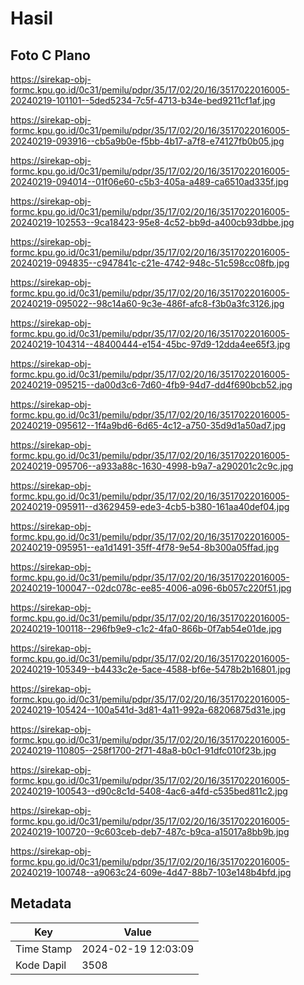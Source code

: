 # Hasil

## Foto C Plano

https://sirekap-obj-formc.kpu.go.id/0c31/pemilu/pdpr/35/17/02/20/16/3517022016005-20240219-101101--5ded5234-7c5f-4713-b34e-bed9211cf1af.jpg

https://sirekap-obj-formc.kpu.go.id/0c31/pemilu/pdpr/35/17/02/20/16/3517022016005-20240219-093916--cb5a9b0e-f5bb-4b17-a7f8-e74127fb0b05.jpg

https://sirekap-obj-formc.kpu.go.id/0c31/pemilu/pdpr/35/17/02/20/16/3517022016005-20240219-094014--01f06e60-c5b3-405a-a489-ca6510ad335f.jpg

https://sirekap-obj-formc.kpu.go.id/0c31/pemilu/pdpr/35/17/02/20/16/3517022016005-20240219-102553--9ca18423-95e8-4c52-bb9d-a400cb93dbbe.jpg

https://sirekap-obj-formc.kpu.go.id/0c31/pemilu/pdpr/35/17/02/20/16/3517022016005-20240219-094835--c947841c-c21e-4742-948c-51c598cc08fb.jpg

https://sirekap-obj-formc.kpu.go.id/0c31/pemilu/pdpr/35/17/02/20/16/3517022016005-20240219-095022--98c14a60-9c3e-486f-afc8-f3b0a3fc3126.jpg

https://sirekap-obj-formc.kpu.go.id/0c31/pemilu/pdpr/35/17/02/20/16/3517022016005-20240219-104314--48400444-e154-45bc-97d9-12dda4ee65f3.jpg

https://sirekap-obj-formc.kpu.go.id/0c31/pemilu/pdpr/35/17/02/20/16/3517022016005-20240219-095215--da00d3c6-7d60-4fb9-94d7-dd4f690bcb52.jpg

https://sirekap-obj-formc.kpu.go.id/0c31/pemilu/pdpr/35/17/02/20/16/3517022016005-20240219-095612--1f4a9bd6-6d65-4c12-a750-35d9d1a50ad7.jpg

https://sirekap-obj-formc.kpu.go.id/0c31/pemilu/pdpr/35/17/02/20/16/3517022016005-20240219-095706--a933a88c-1630-4998-b9a7-a290201c2c9c.jpg

https://sirekap-obj-formc.kpu.go.id/0c31/pemilu/pdpr/35/17/02/20/16/3517022016005-20240219-095911--d3629459-ede3-4cb5-b380-161aa40def04.jpg

https://sirekap-obj-formc.kpu.go.id/0c31/pemilu/pdpr/35/17/02/20/16/3517022016005-20240219-095951--ea1d1491-35ff-4f78-9e54-8b300a05ffad.jpg

https://sirekap-obj-formc.kpu.go.id/0c31/pemilu/pdpr/35/17/02/20/16/3517022016005-20240219-100047--02dc078c-ee85-4006-a096-6b057c220f51.jpg

https://sirekap-obj-formc.kpu.go.id/0c31/pemilu/pdpr/35/17/02/20/16/3517022016005-20240219-100118--296fb9e9-c1c2-4fa0-866b-0f7ab54e01de.jpg

https://sirekap-obj-formc.kpu.go.id/0c31/pemilu/pdpr/35/17/02/20/16/3517022016005-20240219-105349--b4433c2e-5ace-4588-bf6e-5478b2b16801.jpg

https://sirekap-obj-formc.kpu.go.id/0c31/pemilu/pdpr/35/17/02/20/16/3517022016005-20240219-105424--100a541d-3d81-4a11-992a-68206875d31e.jpg

https://sirekap-obj-formc.kpu.go.id/0c31/pemilu/pdpr/35/17/02/20/16/3517022016005-20240219-110805--258f1700-2f71-48a8-b0c1-91dfc010f23b.jpg

https://sirekap-obj-formc.kpu.go.id/0c31/pemilu/pdpr/35/17/02/20/16/3517022016005-20240219-100543--d90c8c1d-5408-4ac6-a4fd-c535bed811c2.jpg

https://sirekap-obj-formc.kpu.go.id/0c31/pemilu/pdpr/35/17/02/20/16/3517022016005-20240219-100720--9c603ceb-deb7-487c-b9ca-a15017a8bb9b.jpg

https://sirekap-obj-formc.kpu.go.id/0c31/pemilu/pdpr/35/17/02/20/16/3517022016005-20240219-100748--a9063c24-609e-4d47-88b7-103e148b4bfd.jpg


## Metadata

| Key        | Value               |
| ---------- | ------------------- |
| Time Stamp | 2024-02-19 12:03:09 |
| Kode Dapil | 3508                |



